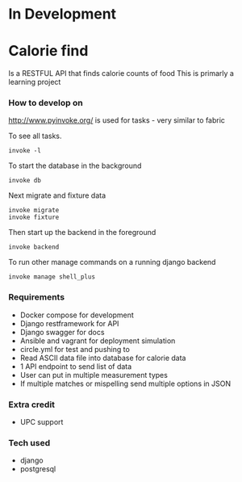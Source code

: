 # In Development

# Calorie find 
Is a RESTFUL API that finds calorie counts of food
This is primarly a learning project

### How to develop on
http://www.pyinvoke.org/ is used for tasks - very similar to fabric

To see all tasks.

    invoke -l

To start the database in the background

    invoke db


Next migrate and fixture data

    invoke migrate
    invoke fixture


Then start up the backend in the foreground

    invoke backend

To run other manage commands on a running django backend

    invoke manage shell_plus


### Requirements
* Docker compose for development
* Django restframework for API
* Django swagger for docs
* Ansible and vagrant for deployment simulation
* circle.yml for test and pushing to
* Read ASCII data file into database for calorie data
* 1 API endpoint to send list of data
* User can put in multiple measurement types
* If multiple matches or mispelling send multiple options in JSON

### Extra credit
* UPC support

### Tech used
* django
* postgresql


